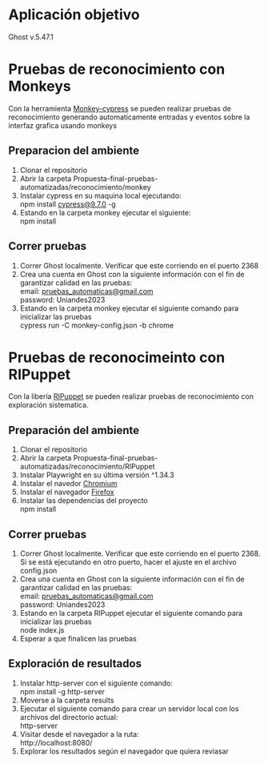 # Aplicación objetivo
Ghost v.5.47.1


# Pruebas de reconocimiento con Monkeys
Con la herramienta [Monkey-cypress](https://github.com/TheSoftwareDesignLab/monkey-cypress) se pueden realizar pruebas de reconocimiento generando automaticamente entradas y eventos sobre la interfaz grafica usando monkeys 

## Preparacion del ambiente
1. Clonar el repositorio
1. Abrir la carpeta Propuesta-final-pruebas-automatizadas/reconocimiento/monkey
2. Instalar cypress en su maquina local ejecutando: <br> npm install cypress@9.7.0 -g
3. Estando en la carpeta monkey ejecutar el siguiente: <br> npm install

## Correr pruebas
1. Correr Ghost localmente. Verificar que este corriendo en el puerto 2368
2. Crea una cuenta en Ghost con la siguiente información con el fin de garantizar calidad en las pruebas: <br> email: pruebas_automaticas@gmail.com <br> password: Uniandes2023
3. Estando en la carpeta monkey ejecutar el siguiente comando para inicializar las pruebas <br> cypress run -C monkey-config.json -b chrome

# Pruebas de reconocimeinto con RIPuppet
Con la libería [RIPuppet](https://github.com/TheSoftwareDesignLab/RIPuppetCoursera) se pueden realizar pruebas de reconocimiento con exploración sistematica.

## Preparación del ambiente
1. Clonar el repositorio
2. Abrir la carpeta Propuesta-final-pruebas-automatizadas/reconocimiento/RIPuppet
3. Instalar Playwright en su última versión ^1.34.3
4. Instalar el navedor [Chromium](https://www.chromium.org/getting-involved/download-chromium/)
5. Instalar el navegador [Firefox](https://www.mozilla.org/en-US/firefox/new/)
6. Instalar las dependencias del proyecto <br> npm install

## Correr pruebas
1. Correr Ghost localmente. Verificar que este corriendo en el puerto 2368. Si se está ejecutando en otro puerto, hacer el ajuste en el archivo config.json
2. Crea una cuenta en Ghost con la siguiente información con el fin de garantizar calidad en las pruebas: <br> email: pruebas_automaticas@gmail.com <br> password: Uniandes2023
3. Estando en la carpeta RIPuppet ejecutar el siguiente comando para inicializar las pruebas <br> node index.js
4. Esperar a que finalicen las pruebas

## Exploración de resultados
1. Instalar http-server con el siguiente comando: <br>npm install -g http-server
2. Moverse a la carpeta results 
3. Ejecutar el siguiente comando para crear un servidor local con los archivos del directorio actual: <br> http-server
4. Visitar desde el navegador a la ruta: <br> http://localhost:8080/
5. Explorar los resultados según el navegador que quiera reviasar

